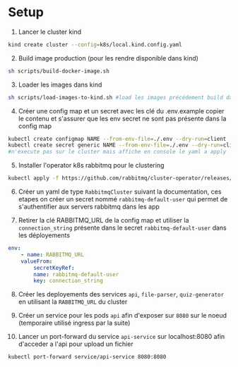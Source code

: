# Setup 

1. Lancer le cluster kind
```bash
kind create cluster --config=k8s/local.kind.config.yaml
```

2. Build image production (pour les rendre disponible dans kind)
```bash
sh scripts/build-docker-image.sh
```

3. Loader les images dans kind
```bash
sh scripts/load-images-to-kind.sh #load les images précédement build dans chaque noeud du cluster
```

4. Créer une config map et un secret avec les clé du .env.example copier le contenu et s'assurer que les env secret ne sont pas présente dans la config map
```bash
kubectl create configmap NAME --from-env-file=./.env --dry-run=client -o=yaml 
kubectl create secret generic NAME --from-env-file=./.env --dry-run=client -o=yaml
#n'execute pas sur le cluster mais affiche en console le yaml a apply
```

5. Installer l'operator k8s rabbitmq pour le clustering
```bash
kubectl apply -f https://github.com/rabbitmq/cluster-operator/releases/latest/download/cluster-operator.yml
```

6. Créer un yaml de type `RabbitmqCluster` suivant la documentation, ces etapes on créer un secret nommé `rabbitmq-default-user` qui permet de s'authentifier aux servers rabbitmq dans les app

7. Retirer la clé RABBITMQ_URL de la config map et utiliser la `connection_string` présente dans le secret  `rabbitmq-default-user` dans les déployements
```yaml
env:
    - name: RABBITMQ_URL
    valueFrom:
        secretKeyRef:
        name: rabbitmq-default-user
        key: connection_string
```

8. Créer les deployements des services `api`, `file-parser`, `quiz-generator` en utilisant la `RABBITMQ_URL` du cluster

9. Créer un service pour les pods `api` afin d'exposer sur `8080` sur le noeud (temporaire utilisé ingress par la suite)

10. Lancer un port-forward du service `api-service` sur localhost:8080 afin d'acceder a l'api pour upload un fichier 
```bash
kubectl port-forward service/api-service 8080:8080
```



